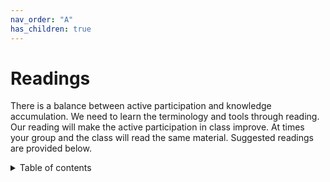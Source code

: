 ```yaml
---
nav_order: "A"
has_children: true
---
```


<script src="site_libs/header-attrs-2.1.4/header-attrs.js"></script>
<script src="site_libs/jquery-1.12.4/jquery.min.js"></script>
<meta name="viewport" content="width=device-width, initial-scale=1" />
<link href="site_libs/bootstrap-3.3.5/css/readable.min.css" rel="stylesheet" />
<script src="site_libs/bootstrap-3.3.5/js/bootstrap.min.js"></script>
<script src="site_libs/bootstrap-3.3.5/shim/html5shiv.min.js"></script>
<script src="site_libs/bootstrap-3.3.5/shim/respond.min.js"></script>
<script src="site_libs/htmlwidgets-1.5.1/htmlwidgets.js"></script>
<link href="site_libs/datatables-css-0.0.0/datatables-crosstalk.css" rel="stylesheet" />
<script src="site_libs/datatables-binding-0.13/datatables.js"></script>
<link href="site_libs/dt-core-1.10.20/css/jquery.dataTables.min.css" rel="stylesheet" />
<link href="site_libs/dt-core-1.10.20/css/jquery.dataTables.extra.css" rel="stylesheet" />
<script src="site_libs/dt-core-1.10.20/js/jquery.dataTables.min.js"></script>
<script src="site_libs/jszip-1.10.20/jszip.min.js"></script>
<link href="site_libs/dt-ext-buttons-1.10.20/css/buttons.dataTables.min.css" rel="stylesheet" />
<script src="site_libs/dt-ext-buttons-1.10.20/js/dataTables.buttons.min.js"></script>
<script src="site_libs/dt-ext-buttons-1.10.20/js/buttons.flash.min.js"></script>
<script src="site_libs/dt-ext-buttons-1.10.20/js/buttons.html5.min.js"></script>
<script src="site_libs/dt-ext-buttons-1.10.20/js/buttons.colVis.min.js"></script>
<script src="site_libs/dt-ext-buttons-1.10.20/js/buttons.print.min.js"></script>
<link href="site_libs/dt-ext-colreorder-1.10.20/css/colReorder.dataTables.min.css" rel="stylesheet" />
<script src="site_libs/dt-ext-colreorder-1.10.20/js/dataTables.colReorder.min.js"></script>
<link href="site_libs/dt-ext-responsive-1.10.20/css/responsive.dataTables.min.css" rel="stylesheet" />
<script src="site_libs/dt-ext-responsive-1.10.20/js/dataTables.responsive.min.js"></script>

# Readings

There is a balance between active participation and knowledge accumulation. We need to learn the terminology and tools through reading. Our reading will make the active participation in class improve. At times your group and the class will read the same material. Suggested readings are provided below.

<details markdown="block">
  <summary>
    Table of contents
  </summary>
  {: .text-delta }
1. TOC
{:toc}
</details>

<div id="htmlwidget-readings" style="width:100%;height:auto;" class="datatables html-widget"></div>
<script type="application/json" data-for="htmlwidget-readings">{"x":{"filter":"none","extensions":["Buttons","ColReorder","Responsive"],"data":[["1","2","3","4","5","6","7","8","9","10","11","12","13","14","15","16","17","18","19","20","21","22","23","24","25","26","27","28","29","30","31","32","33","34","35","36"],["<a href='https://www.amazon.com/Setting-Table-Transforming-Hospitality-Business/dp/0060742763'>Setting the Table: The Transforming Power of Hospitality in Business<\/a>","<a href='https://www.amazon.com/Gamestorming-Playbook-Innovators-Rulebreakers-Changemakers/dp/0596804172'>Gamestorming: A Playbook for Innovators, Rulebreakers, and Changemakers<\/a>","<a href='https://www.amazon.com/gp/product/1118083466/?tag=wwwwileycom-20'>101 Design Methods: A Structured Approach for Driving Innovation in Your Organization<\/a>","<a href='https://www.amazon.com/Scaling-Up-Excellence-Getting-Settling/dp/0385347022'>Scaling Up Excellence: Getting to More Without Settling for Less<\/a>","<a href='https://www.amazon.com/Creativity-Inc-Overcoming-Unseen-Inspiration/dp/0812993012'>creativity inc<\/a>","<a href='https://www.amazon.com/The-Designful-Company-culture-innovation/dp/0321580060'>The Designful Company: How to build a culture of nonstop innovation 1st Edition<\/a>","<a href='https://www.amazon.com/exec/obidos/ASIN/0385512074/theartofinnovat/102-0654687-1650515'>The Ten Faces of Innovation: IDEO's Strategies for Beating the Devil's Advocate and Driving Creativity Throughout Your Organization<\/a>","<a href='https://www.amazon.com/gp/product/1594481717?ie=UTF8&tag=freeagentnati-20&linkCode=as2&camp=1789&creative=9325&creativeASIN=1594481717'>A Whole New Mind: Why Right-Brainers Will Rule the Future<\/a>","<a href='https://www.amazon.com/Linchpin-Are-Indispensable-Seth-Godin/dp/1591844096'>Linchpin: Are You Indispensable?<\/a>","<a href='https://www.amazon.com/Creative-Confidence-Unleashing-Potential-Within/dp/038534936X/ref=sr_1_5?ie=UTF8&qid=1439927658&sr=8-5&keywords=design+thinking'>Creative Confidence<\/a>","<a href='https://www.amazon.com/Change-Design-Transforms-Organizations-Innovation/dp/0061766089/ref=sr_1_1?ie=UTF8&qid=1439927658&sr=8-1&keywords=design+thinking'>Change by Design: How Design Thinking Transforms Organizations and Inspires Innovation<\/a>","<a href='https://www.amazon.com/The-Myths-Innovation-Scott-Berkun/dp/1449389627'>The Myths of Innovation<\/a>","<a href='https://www.amazon.com/Rapid-Problem-Solving-Post-It-Notes/dp/1555611427'>Rapid Problem Solving with Post-It Notes<\/a>","<a href='https://www.amazon.com/The-Design-Business-Competitive-Advantage/dp/1422177807'>The Design of Business<\/a>","<a href='https://www.amazon.com/dp/0307886239'>Good Strategy Bad Strategy: The Difference and Why It Matters<\/a>","<a href='https://www.amazon.com/Moments-Impact-Strategic-Conversations-Accelerate/dp/1451697627'>Moments of Impact: How to Design Strategic Conversations That Accelerate Change<\/a>","<a href='https://www.amazon.com/Accidental-Creative-Brilliant-Moments-Notice/dp/B00NPCF98I/ref=as_li_ss_tl?_encoding=UTF8&qid=&sr=&linkCode=sl1&tag=accidental06-20&linkId=7d5e91d6a44ffea4efdef56282ebaeba'>The accidental creative<\/a>","<a href='https://www.amazon.com/Making-Ideas-Happen-Overcoming-Obstacles/dp/1591844118#customerReviews'>Making Ideas Happen: Overcoming the Obstacles Between Vision and Reality<\/a>","<a href='https://www.amazon.com/inGenius-A-Crash-Course-Creativity/dp/0062020706'>inGenius: A Crash Course on Creativity<\/a>","<a href='https://www.amazon.com/Give-Take-Helping-Others-Success/dp/0143124986'>Give and Take: Why Helping Others Drives Our Success<\/a>","<a href='https://www.amazon.com/Mindset-Psychology-Carol-S-Dweck/dp/0345472322/ref=sr_1_1?ie=UTF8&qid=1534468216&sr=8-1&keywords=mindset+carol+s.+dweck&smid=ATVPDKIKX0DER'>Mindset: The New Psychology of Success<\/a>","<a href='https://www.amazon.com/Crisp-Universal-Traveler-Don-Koberg/dp/1560526793'>Universal Traveler<\/a>","<a href='https://www.amazon.com/Facilitators-Participatory-Decision-Making-Jossey-Bass-Management/dp/1118404955/ref=sr_1_1?ie=UTF8&qid=1457040439&sr=8-1&keywords=facilitators+guide+to+participatory+decision+making'>Facilitator's Guide to Participatory Decision-Making<\/a>","<a href='https://www.amazon.com/Where-Good-Ideas-Come-From/dp/1594485380'>Where Good Ideas Come From: The Natural History of Innovation<\/a>","<a href='https://www.amazon.com/The-Innovators-Dilemma-Technologies-Cause/dp/0875845851/ref=tmm_hrd_title_0?ie=UTF8&qid=1339574940&sr=1-2'>The Innovator's Dilemma: When New Technologies Cause Great Firms to Fail<\/a>","<a href='https://www.amazon.com/Daring-Greatly-Courage-Vulnerable-Transforms/dp/1592408419'>Daring Greatly: How the Courage to Be Vulnerable Transforms the Way We Live, Love, Parent, and Lead<\/a>","<a href='https://www.amazon.com/Design-Thinking-Understanding-Designers-Think-ebook/dp/B005GZL8Z0/ref=as_li_ss_tl?dpID=618RxyYXw-L&preST=_SX342_QL70_&dpSrc=detail&linkCode=sl1&tag=programi-20&linkId=13cb11e2338024bbb5f9cbb6c46ea56a&language=en_US'>Design Thinking: Understanding How Designers Think and Work<\/a>","<a href='https://www.amazon.com/Art-Innovation-Lessons-Creativity-Americas/dp/0385499841/ref=as_li_ss_tl?&imprToken=fbwvZQZ95OmYLPds5IYJIA&slotNum=9&ie=UTF8&s=books&qid=1272602242&sr=8-1&linkCode=sl1&tag=programi-20&linkId=8505697c3d6007e605f0e78d1dacec72&language=en_US'>The Art of Innovation: Lessons in Creativity from IDEO, America's Leading Design Firm<\/a>","<a href='https://www.amazon.com/Wired-Care-Companies-Prosper-Widespread/dp/013714234X/ref=sr_1_1?ie=UTF8&s=books&qid=1272602709&sr=1-1'>Wired to Care: How Companies Prosper When They Create Widespread Empathy<\/a>","<a href='https://www.amazon.com/More-Beautiful-Question-Inquiry-Breakthrough/dp/1632861054'>A More Beautiful Question: The Power of Inquiry to Spark Breakthrough Ideas<\/a>","<a href='https://www.amazon.com/How-Will-Measure-Your-Life/dp/0062102419'>How will you measure your life?<\/a>","<a href='https://www.amazon.com/Designing-Growth-Design-Thinking-Managers/dp/1531888844'>Designing for Growth: A Design Thinking Tool Kit for Managers<\/a>","<a href='https://www.amazon.com/Field-Guide-Human-Centered-Design/dp/0991406311'>The Field Guide to Human-Centered Design<\/a>","<a href='https://www.amazon.com/Culture-Code-Secrets-Highly-Successful/dp/0804176981/ref=sr_1_1?ie=UTF8&qid=1537383061&sr=8-1&keywords=culture+code+coyle&dpID=51p0mZIztFL&preST=_SY291_BO1,204,203,200_QL40_&dpSrc=srch#customerReviews'>The Culture Code<\/a>","<a href='https://www.amazon.com/Design-Everyday-Things-Revised-Expanded/dp/0465050654/ref=sr_1_1?ie=UTF8&qid=1537565084&sr=8-1&keywords=design+of+everyday+things'>The Design of Everyday Things<\/a>","<a href='https://www.amazon.com/Leadership-Self-Deception-Getting-Out-Box/dp/1576759776'>Leadership and Self-Deception: Getting Out of the Box<\/a>"],[10,15,20,15,20,20,25,5,10,10,15,5,10,10,15,10,15,10,10,10,5,40,40,15,15,10,25,25,10,5,15,20,30,20,15,10],["design in practice","design process","design process","design in practice","creativity","design process","design process","imagination","creativity","design process","deisgn process","design process","problem solving","design process","strategy","communication","creativity","prototyping","innovation","teamwork","mindset","creativity","teamwork","ideation","innovation","empathy","design process","design process","empathy","Design process","mindset","Design process","problem solving","design process","design","self deception"],["entrepreneur","design thinking","design thinking","business","media","design thinking","design thinking","creativity","creativity","design thinking","design thinking","design thinking","design thinking","design thinking","business","leadership","creativity","design thinking","design thinking","design thinking","design thinking","design thinking","leadership","design thinking","business","design thinking","design thinking","design thinking","design thinking","design thinking","business","design thinking","design thinking","teams","product design","leadership"]],"container":"<table class=\"display\">\n  <thead>\n    <tr>\n      <th> <\/th>\n      <th>link<\/th>\n      <th>price<\/th>\n      <th>topic<\/th>\n      <th>domain<\/th>\n    <\/tr>\n  <\/thead>\n<\/table>","options":{"dom":"Bflrtip","buttons":["colvis","copy","csv","excel"],"colReorder":true,"pageLength":5,"lengthMenu":[5,20,50],"columnDefs":[{"className":"dt-right","targets":2},{"orderable":false,"targets":0}],"order":[],"autoWidth":false,"orderClasses":false,"responsive":true}},"evals":[],"jsHooks":[]}</script>
</div>